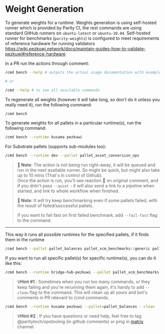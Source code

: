 # Weight Generation

To generate weights for a runtime.
Weights generation is using self-hosted runner which is provided by Parity CI, the rest commands are using standard
GitHub runners on `ubuntu-latest` or `ubuntu-20.04`.
Self-hosted runner for benchmarks (`parity-weights`) is configured to meet requirements of reference
hardware for running validators
https://wiki.pezkuwi.network/docs/maintain-guides-how-to-validate-pezkuwi#reference-hardware

In a PR run the actions through comment:

```sh
/cmd bench --help # outputs the actual usage documentation with examples and supported runtimes

# or

/cmd --help # to see all available commands
```

To regenerate all weights (however it will take long,
so don't do it unless you really need it), run the following command:

```sh
/cmd bench
```

To generate weights for all pallets in a particular runtime(s), run the following command:

```sh
/cmd bench --runtime kusama pezkuwi
```

For Substrate pallets (supports sub-modules too):

```sh
/cmd bench --runtime dev --pallet pallet_asset_conversion_ops
```

> **📝 Note**: The action is not being run right-away, it will be queued and run in the next available runner.
> So might be quick, but might also take up to 10 mins (That's in control of Github).  
> Once the action is run, you'll see reaction 👀 on original comment, and if you didn't pass `--quiet` -
> it will also send a link to a pipeline when started, and link to whole workflow when finished.
>
> **📝 Note**: It will try keep benchmarking even if some pallets failed, with the result of failed/successful pallets.
>
> If you want to fail fast on first failed benchmark, add `--fail-fast` flag to the command.

---

This way it runs all possible runtimes for the specified pallets, if it finds them in the runtime

```sh
/cmd bench --pallet pallet_balances pallet_xcm_benchmarks::generic pallet_xcm_benchmarks::fungible
```

If you want to run all specific pallet(s) for specific runtime(s), you can do it like this:

```sh
/cmd bench --runtime bridge-hub-pezkuwi --pallet pallet_xcm_benchmarks::generic pallet_xcm_benchmarks::fungible
```

> **💡Hint #1** : Sometimes when you run too many commands, or they keep failing and you're rerunning them again,
> it's handy to add `--clean` flag to the command. This will clean up all yours and bot's comments in PR relevant to
> /cmd commands.

```sh
/cmd bench --runtime kusama pezkuwi --pallet=pallet_balances --clean
```

> **💡Hint #2** : If you have questions or need help, feel free to tag @paritytech/opstooling (in github comments)
> or ping in [matrix](https://matrix.to/#/#command-bot:parity.io) channel.
